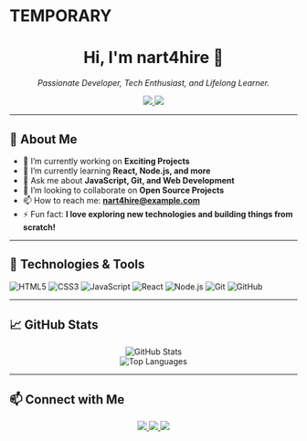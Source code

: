 # TEMPORARY

<!-- Header -->
<h1 align="center">Hi, I'm nart4hire 👋</h1>

<!-- Brief Intro -->
<p align="center">
  <em>
    Passionate Developer, Tech Enthusiast, and Lifelong Learner.
  </em>
</p>

<!-- Badges -->
<p align="center">
  <a href="https://github.com/nart4hire/?tab=followers">
    <img src="https://img.shields.io/github/followers/nart4hire?label=Follow%20Me&style=social" />
  </a>
  <a href="https://github.com/nart4hire?tab=repositories">
    <img src="https://img.shields.io/github/stars/nart4hire?style=social" />
  </a>
</p>

---

## 🚀 About Me

- 🔭 I’m currently working on **Exciting Projects**
- 🌱 I’m currently learning **React, Node.js, and more**
- 💬 Ask me about **JavaScript, Git, and Web Development**
- 👯 I’m looking to collaborate on **Open Source Projects**
- 📫 How to reach me: **nart4hire@example.com**
- ⚡ Fun fact: **I love exploring new technologies and building things from scratch!**

---

## 🔧 Technologies & Tools

![HTML5](https://img.shields.io/badge/-HTML5-333333?style=flat&logo=html5)
![CSS3](https://img.shields.io/badge/-CSS3-333333?style=flat&logo=css3)
![JavaScript](https://img.shields.io/badge/-JavaScript-333333?style=flat&logo=javascript)
![React](https://img.shields.io/badge/-React-333333?style=flat&logo=react)
![Node.js](https://img.shields.io/badge/-Node.js-333333?style=flat&logo=node.js)
![Git](https://img.shields.io/badge/-Git-333333?style=flat&logo=git)
![GitHub](https://img.shields.io/badge/-GitHub-333333?style=flat&logo=github)

---

## 📈 GitHub Stats

<p align="center">
  <img src="https://github-readme-stats.vercel.app/api?username=nart4hire&show_icons=true&theme=radical" alt="GitHub Stats" />
  <br />
  <img src="https://github-readme-stats.vercel.app/api/top-langs/?username=nart4hire&layout=compact&theme=radical" alt="Top Languages" />
</p>

---

## 📫 Connect with Me

<p align="center">
  <a href="https://linkedin.com/in/nart4hire">
    <img src="https://img.shields.io/badge/LinkedIn-0077B5?style=for-the-badge&logo=linkedin&logoColor=white" />
  </a>
  <a href="https://twitter.com/nart4hire">
    <img src="https://img.shields.io/badge/Twitter-1DA1F2?style=for-the-badge&logo=twitter&logoColor=white" />
  </a>
  <a href="mailto:nart4hire@example.com">
    <img src="https://img.shields.io/badge/Email-D14836?style=for-the-badge&logo=gmail&logoColor=white" />
  </a>
</p>
